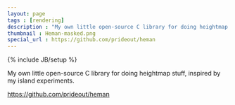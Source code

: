 ```yaml
---
layout: page
tags : [rendering]
description : "My own little open-source C library for doing heightmap stuff."
thumbnail : Heman-masked.png
special_url : https://github.com/prideout/heman
---
```

{% include JB/setup %}

My own little open-source C library for doing heightmap stuff, inspired by my island experiments.

https://github.com/prideout/heman